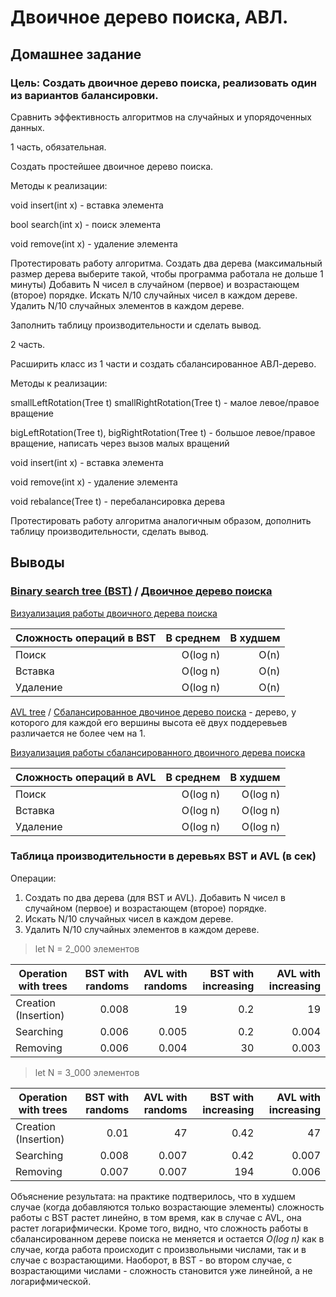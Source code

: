 # Двоичное дерево поиска, АВЛ.
## Домашнее задание

### Цель: Создать двоичное дерево поиска, реализовать один из вариантов балансировки. 

Сравнить эффективность алгоритмов на случайных и упорядоченных данных.

1 часть, обязательная.

Создать простейшее двоичное дерево поиска. 

Методы к реализации:

void insert(int x) - вставка элемента

bool search(int x) - поиск элемента

void remove(int x) - удаление элемента

Протестировать работу алгоритма.
Создать два дерева (максимальный размер дерева выберите такой, чтобы программа работала не дольше 1 минуты)
Добавить N чисел в случайном (первое) и возрастающем (второе) порядке.
Искать N/10 случайных чисел в каждом дереве.
Удалить N/10 случайных элементов в каждом дереве.

Заполнить таблицу производительности и сделать вывод.

2 часть.

Расширить класс из 1 части и создать сбалансированное АВЛ-дерево.

Методы к реализации:

smallLeftRotation(Tree t) smallRightRotation(Tree t) - малое левое/правое вращение

bigLeftRotation(Tree t), bigRightRotation(Tree t) - большое левое/правое вращение, написать через вызов малых вращений

void insert(int x) - вставка элемента

void remove(int x) - удаление элемента

void rebalance(Tree t) - перебалансировка дерева

Протестировать работу алгоритма аналогичным образом,
дополнить таблицу производительности, сделать вывод.


## Выводы

### [Binary search tree (BST)](https://en.wikipedia.org/wiki/Binary_search_tree) / [Двоичное дерево поиска](https://ru.wikipedia.org/wiki/Двоичное_дерево_поиска)

[Визуализация работы двоичного дерева поиска](https://www.cs.usfca.edu/~galles/visualization/BST.html)

 Сложность операций в BST         |В среднем |В худшем
  ---|---:|---:
 Поиск                            |O(log n)  | O(n)
 Вставка                          |O(log n)  | O(n)
 Удаление                         |O(log n)  | O(n)


[AVL tree](https://en.wikipedia.org/wiki/AVL_tree) / [Сбалансированное двочиное дерево поиска](https://ru.wikipedia.org/wiki/АВЛ-дерево) - дерево, у которого для каждой его вершины высота её двух поддеревьев различается не более чем на 1.

[Визуализация работы сбалансированного двоичного дерева поиска](https://www.cs.usfca.edu/~galles/visualization/AVLtree.html)

 Сложность операций в AVL         |В среднем |В худшем
  ---|---:|---:
 Поиск                            |O(log n)  | O(log n)
 Вставка                          |O(log n)  | O(log n)  
 Удаление                         |O(log n)  | O(log n) 

### Таблица производительности в деревьях BST и AVL (в сек)

Операции:
1. Создать по два дерева (для BST и AVL). Добавить N чисел в случайном (первое) и возрастающем (второе) порядке.
2. Искать N/10 случайных чисел в каждом дереве.
3. Удалить N/10 случайных элементов в каждом дереве.

> let N = 2_000 элементов

  
 Operation with trees                     |BST with randoms|AVL with randoms|BST with increasing|AVL with increasing
  ---|---:|---:|---:|---:
 Creation (Insertion)                     |0.008           | 19             |0.2                |19      
 Searching                                |0.006           | 0.005          |0.2                |0.004     
 Removing                                 |0.006           | 0.004          |30                 |0.003       
 
 > let N = 3_000 элементов
 
  Operation with trees                    |BST with randoms |AVL with randoms|BST with increasing|AVL with increasing
  ---|---:|---:|---:|---:
 Creation (Insertion)                     |0.01             | 47             |0.42               |47      
 Searching                                |0.008            | 0.007          |0.42               |0.007     
 Removing                                 |0.007            | 0.007          |194                |0.006       
 
 Объяснение результата: на практике подтверилось, что в худшем случае (когда добавляются только возрастающие элементы) сложность работы с BST растет линейно, в том время, как в случае с AVL, она растет логарифмически. Кроме того, видно, что сложность работы в сбалансированном дереве поиска не меняется и остается _O(log n)_ как в случае, когда работа происходит с произвольными числами, так и в случае с возрастающими. Наоборот, в BST - во втором случае, с возрастающими числами - сложность становится уже линейной, а не логарифмической.
